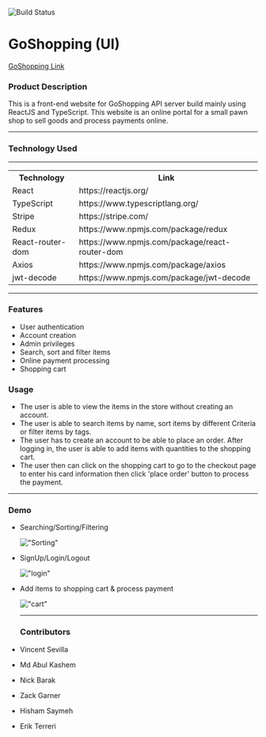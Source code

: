 ![Build Status](http://54.151.78.250:8080/jenkins/buildStatus/icon?job=goshopping-ui/dev&subject=%5Bdev%5D%20took%20$%7Bduration%7D%20about%20$%7BstartTime%7D%20ago)

# GoShopping (UI)

<a href="http://54.151.78.250:8080/goshopping-ui">GoShopping Link</a>

<h3>Product Description</h3>
This is a front-end website for GoShopping API server build mainly using ReactJS and TypeScript. This website is an online portal for a small pawn shop to sell goods and process payments online.
<hr>
<h3>Technology Used</h3>
<hr>
<table>
<tr>
<th>Technology</th>
<th>Link</th>
</tr>
<tr>
<td>React</td>
<td>https://reactjs.org/</td>
</tr>
<tr>
<td>TypeScript</td>
<td>https://www.typescriptlang.org/</td>
</tr>
<tr>
<td>Stripe</td>
<td>https://stripe.com/</td>
</tr>
<tr>
<td>Redux</td>
<td>https://www.npmjs.com/package/redux</td>
</tr>
<td>React-router-dom</td>
<td>https://www.npmjs.com/package/react-router-dom</td>
</tr>
<tr>
<td>Axios</td>
<td>https://www.npmjs.com/package/axios</td>
</tr>
<tr>
<td>jwt-decode</td>
<td>https://www.npmjs.com/package/jwt-decode</td>
</tr>
</table>
<hr>
<h3>Features</h3>

- User authentication
- Account creation
- Admin privileges
- Search, sort and filter items
- Online payment processing
- Shopping cart

<h3>Usage</h3>

- The user is able to view the items in the store without creating an account.
- The user is able to search items by name, sort items by different Criteria or filter items by tags.
- The user has to create an account to be able to place an order. After logging in, the user is able to add items with quantities to the shopping cart.
- The user then can click on the shopping cart to go to the checkout page to enter his card information then click 'place order' button to process the payment.
<hr>
<h3>Demo</h3>

- Searching/Sorting/Filtering

  !["Sorting"](/src/images/sorting.gif)

- SignUp/Login/Logout

  !["login"](/src/images/login.gif)

- Add items to shopping cart & process payment

  !["cart"](/src/images/cart.gif)
  <hr>
  <h3>Contributors</h3>

- Vincent Sevilla
- Md Abul Kashem
- Nick Barak
- Zack Garner
- Hisham Saymeh
- Erik Terreri
